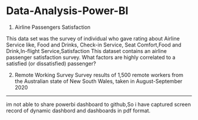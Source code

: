# Data-Analysis-Power-BI


1) Airline Passengers Satisfaction
                               
This data set was the survey of individual who gave rating about Airline Service like, Food and Drinks, Check-in Service,
Seat Comfort,Food and Drink,In-flight Service,Satisfaction
This dataset contains an airline passenger satisfaction survey. What factors are highly correlated to a satisfied (or dissatisfied) passenger? 
 
2) Remote Working Survey
Survey results of 1,500 remote workers from the Australian state of New South Wales, taken in August-September 2020

-----------------------------------------
im not able to share powerbi dashboard to github,So i have captured screen record of dynamic dashbord  and dashboards in pdf format.
